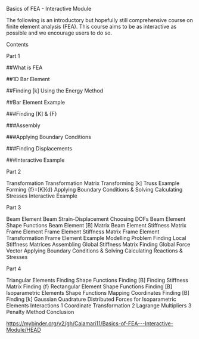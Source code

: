 Basics of FEA - Interactive Module

The following is an introductory but hopefully still comprehensive course on finite element analysis (FEA). 
This course aims to be as interactive as possible and we encourage users to do so.

Contents

Part 1

##What is FEA

##1D Bar Element

##Finding [k] Using the Energy Method

##Bar Element Example

  ###Finding [K] & {F}
  
  ###Assembly
  
  ###Applying Boundary Conditions
  
  ###Finding Displacements
  
  ###Interactive Example

Part 2

Transformation
  Transformation Matrix
  Transforming [k]
  Truss Example
    Forming {f}=[K]{d}
    Applying Boundary Conditions & Solving
    Calculating Stresses
    Interactive Example

Part 3

Beam Element
  Beam Strain-Displacement
  Choosing DOFs
  Beam Element Shape Functions
  Beam Element [B] Matrix
  Beam Element Stiffness Matrix
Frame Element
  Frame Element Stiffness Matrix
  Frame Element Transformation
  Frame Element Example
    Modelling Problem
    Finding Local Stiffness Matrices
    Assembling Global Stiffness Matrix
    Finding Global Force Vector
    Applying Boundary Conditions & Solving
    Calculating Reactions & Stresses  

Part 4

Triangular Elements
  Finding Shape Functions
  Finding [B]
  Finding Stiffness Matrix
  Finding {f}
Rectangular Element
  Shape Functions
  Finding [B]
Isoparametric Elements
  Shape Functions
  Mapping Coordinates
  Finding [B]
  Finding [k]
  Gaussian Quadrature
  Distributed Forces for Isoparametric Elements
Interactions
  1 Coordinate Transformation
  2 Lagrange Multipliers
  3 Penalty Method
Conclusion


https://mybinder.org/v2/gh/Calamari11/Basics-of-FEA---Interactive-Module/HEAD
